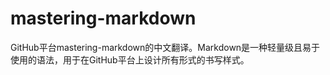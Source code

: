 # mastering-markdown
GitHub平台mastering-markdown的中文翻译。Markdown是一种轻量级且易于使用的语法，用于在GitHub平台上设计所有形式的书写样式。
